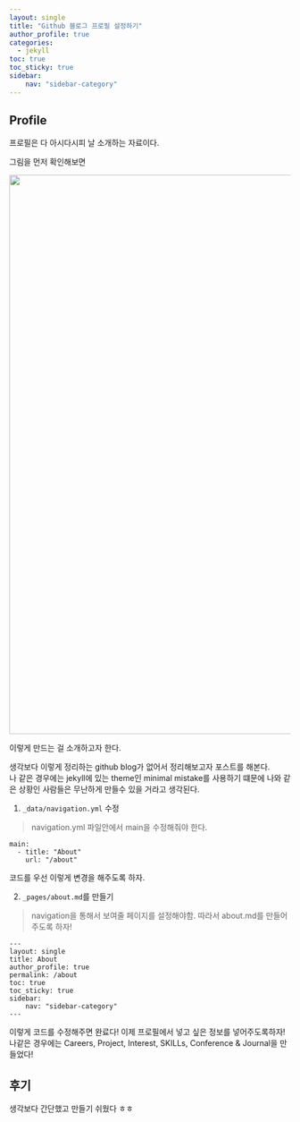 ```yaml
---
layout: single
title: "Github 블로그 프로필 설정하기"
author_profile: true
categories:
  - jekyll
toc: true
toc_sticky: true
sidebar:
    nav: "sidebar-category"
---
```


## Profile
프로필은 다 아시다시피 날 소개하는 자료이다.

그림을 먼저 확인해보면  

<img src="../post_images/profile.png" width="1000px"  title="table1" alt=""/>  

이렇게 만드는 걸 소개하고자 한다.

생각보다 이렇게 정리하는 github blog가 없어서 정리해보고자 포스트를 해본다.  
나 같은 경우에는 jekyll에 있는 theme인 minimal mistake를 사용하기 떄문에 나와 같은 상황인 사람들은 무난하게 만들수 있을 거라고 생각된다.
1. `_data/navigation.yml` 수정  
> navigation.yml 파일안에서 main을 수정해줘야 한다.  
```
main:
  - title: "About"
    url: "/about"
```
코드를 우선 이렇게 변경을 해주도록 하자.

2. `_pages/about.md`를 만들기
> navigation을 통해서 보여줄 페이지를 설정해야함. 따라서 about.md를 만들어 주도록 하자!  
```
---
layout: single
title: About
author_profile: true
permalink: /about
toc: true
toc_sticky: true
sidebar:
    nav: "sidebar-category"
---
```
이렇게 코드를 수정해주면 완료다! 이제 프로필에서 넣고 싶은 정보를 넣어주도록하자! 나같은 경우에는 Careers, Project, Interest, SKILLs, Conference & Journal을 만들었다!  

## 후기
생각보다 간단했고 만들기 쉬웠다 ㅎㅎ